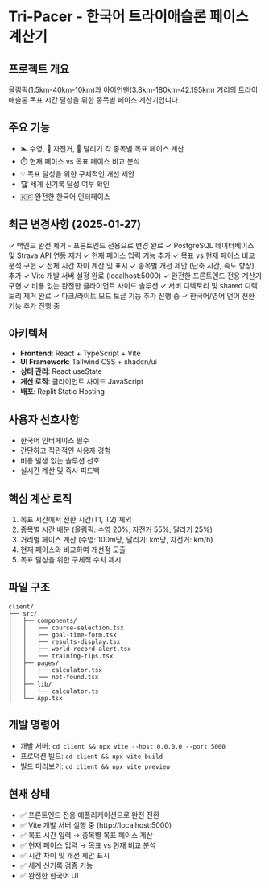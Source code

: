 # Tri-Pacer - 한국어 트라이애슬론 페이스 계산기

## 프로젝트 개요
올림픽(1.5km-40km-10km)과 아이언맨(3.8km-180km-42.195km) 거리의 트라이애슬론 목표 시간 달성을 위한 종목별 페이스 계산기입니다.

## 주요 기능
- 🏊 수영, 🚴 자전거, 🏃 달리기 각 종목별 목표 페이스 계산
- ⏱️ 현재 페이스 vs 목표 페이스 비교 분석
- 💡 목표 달성을 위한 구체적인 개선 제안
- 🏆 세계 신기록 달성 여부 확인
- 🇰🇷 완전한 한국어 인터페이스

## 최근 변경사항 (2025-01-27)
✓ 백엔드 완전 제거 - 프론트엔드 전용으로 변경 완료
✓ PostgreSQL 데이터베이스 및 Strava API 연동 제거
✓ 현재 페이스 입력 기능 추가
✓ 목표 vs 현재 페이스 비교 분석 구현
✓ 전체 시간 차이 계산 및 표시
✓ 종목별 개선 제안 (단축 시간, 속도 향상) 추가
✓ Vite 개발 서버 설정 완료 (localhost:5000)
✓ 완전한 프론트엔드 전용 계산기 구현
✓ 비용 없는 완전한 클라이언트 사이드 솔루션
✓ 서버 디렉토리 및 shared 디렉토리 제거 완료
✓ 다크/라이트 모드 토글 기능 추가 진행 중
✓ 한국어/영어 언어 전환 기능 추가 진행 중

## 아키텍처
- **Frontend**: React + TypeScript + Vite
- **UI Framework**: Tailwind CSS + shadcn/ui
- **상태 관리**: React useState
- **계산 로직**: 클라이언트 사이드 JavaScript
- **배포**: Replit Static Hosting

## 사용자 선호사항
- 한국어 인터페이스 필수
- 간단하고 직관적인 사용자 경험
- 비용 발생 없는 솔루션 선호
- 실시간 계산 및 즉시 피드백

## 핵심 계산 로직
1. 목표 시간에서 전환 시간(T1, T2) 제외
2. 종목별 시간 배분 (올림픽: 수영 20%, 자전거 55%, 달리기 25%)
3. 거리별 페이스 계산 (수영: 100m당, 달리기: km당, 자전거: km/h)
4. 현재 페이스와 비교하여 개선점 도출
5. 목표 달성을 위한 구체적 수치 제시

## 파일 구조
```
client/
├── src/
│   ├── components/
│   │   ├── course-selection.tsx
│   │   ├── goal-time-form.tsx
│   │   ├── results-display.tsx
│   │   ├── world-record-alert.tsx
│   │   └── training-tips.tsx
│   ├── pages/
│   │   ├── calculator.tsx
│   │   └── not-found.tsx
│   ├── lib/
│   │   └── calculator.ts
│   └── App.tsx
```

## 개발 명령어
- 개발 서버: `cd client && npx vite --host 0.0.0.0 --port 5000`
- 프로덕션 빌드: `cd client && npx vite build`
- 빌드 미리보기: `cd client && npx vite preview`

## 현재 상태
- ✅ 프론트엔드 전용 애플리케이션으로 완전 전환
- ✅ Vite 개발 서버 실행 중 (http://localhost:5000)
- ✅ 목표 시간 입력 → 종목별 목표 페이스 계산
- ✅ 현재 페이스 입력 → 목표 vs 현재 비교 분석
- ✅ 시간 차이 및 개선 제안 표시
- ✅ 세계 신기록 검증 기능
- ✅ 완전한 한국어 UI